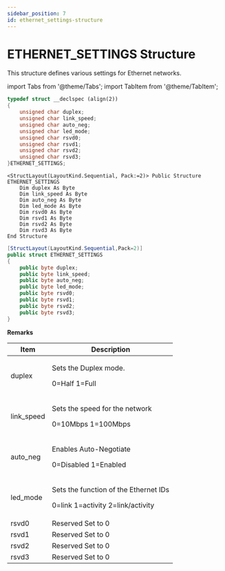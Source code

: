 ```yaml
---
sidebar_position: 7
id: ethernet_settings-structure
---
```


# ETHERNET_SETTINGS Structure

This structure defines various settings for Ethernet networks.

import Tabs from '@theme/Tabs';
import TabItem from '@theme/TabItem';

<Tabs>
<TabItem value="cpp" label="C/C++ Declare" default>

```cpp
typedef struct __declspec (align(2))
{
    unsigned char duplex;
    unsigned char link_speed;
    unsigned char auto_neg;
    unsigned char led_mode;
    unsigned char rsvd0;
    unsigned char rsvd1;
    unsigned char rsvd2;
    unsigned char rsvd3;
}ETHERNET_SETTINGS;
```
</TabItem>

<TabItem value="vbnet" label="Visual Basic .NET Declare">

```vbnet
<StructLayout(LayoutKind.Sequential, Pack:=2)> Public Structure ETHERNET_SETTINGS
    Dim duplex As Byte
    Dim link_speed As Byte
    Dim auto_neg As Byte
    Dim led_mode As Byte
    Dim rsvd0 As Byte
    Dim rsvd1 As Byte
    Dim rsvd2 As Byte
    Dim rsvd3 As Byte
End Structure
```
</TabItem>

<TabItem value="c#" label="C# Declare">

```csharp
[StructLayout(LayoutKind.Sequential,Pack=2)]
public struct ETHERNET_SETTINGS
{
    public byte duplex;
    public byte link_speed;
    public byte auto_neg;
    public byte led_mode;
    public byte rsvd0;
    public byte rsvd1;
    public byte rsvd2;
    public byte rsvd3;
}
```
</TabItem>
</Tabs>

**Remarks**

| Item        | Description                                                                          |
| ----------- | ------------------------------------------------------------------------------------ |
| duplex      | <p>Sets the Duplex mode.</p><p>0=Half 1=Full</p>                                     |
| link\_speed | <p>Sets the speed for the network</p><p>0=10Mbps 1=100Mbps</p>                       |
| auto\_neg   | <p>Enables Auto-Negotiate</p><p>0=Disabled 1=Enabled</p>                             |
| led\_mode   | <p>Sets the function of the Ethernet IDs</p><p>0=link 1=activity 2=link/activity</p> |
| rsvd0       | Reserved Set to 0                                                                    |
| rsvd1       | Reserved Set to 0                                                                    |
| rsvd2       | Reserved Set to 0                                                                    |
| rsvd3       | Reserved Set to 0                                                                    |
